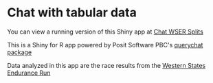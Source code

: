 # Chat with tabular data

You can view a running version of this Shiny app at [Chat WSER Splits](https://drewsdata-chat-wser-splits.share.connect.posit.cloud/)

This is a Shiny for R app powered by Posit Software PBC's [querychat package](https://github.com/posit-dev/querychat)

Data analyzed in this app are the race results from the [Western States Endurance Run](https://www.wser.org/)




